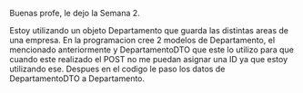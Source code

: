 Buenas profe, le dejo la Semana 2. 

Estoy utilizando un objeto Departamento que guarda las distintas areas de una empresa. 
En la programacion cree 2 modelos de Departamento, el mencionado anteriormente y DepartamentoDTO que este lo utilizo para que cuando este realizado el POST no me puedan asignar una ID ya que estoy utilizando ese.
Despues en el codigo le paso los datos de DepartamentoDTO a Departamento.
